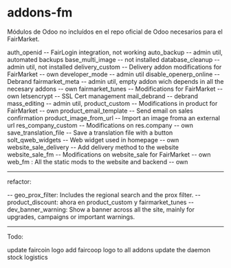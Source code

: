 # addons-fm
Módulos de Odoo no incluídos en el repo oficial de Odoo necesarios para el FairMarket.

auth_openid -- FairLogin integration, not working 
auto_backup -- admin util, automated backups
base_multi_image -- not installed
database_cleanup -- admin util, not installed
delivery_custom  -- Delivery addon modifications for FairMarket -- own
developer_mode   -- admin util
disable_openerp_online -- Debrand
fairmarket_meta  -- admin util, empty addon wich depends in all the necesary addons -- own
fairmarket_tunes -- Modifications for FairMarket -- own
letsencrypt -- SSL Cert management
mail_debrand -- debrand
mass_editing -- admin util, 
product_custom -- Modifications in product for FairMarket -- own
product_email_template -- Send email on sales confirmation
product_image_from_url -- Import an image froma an external url
res_company_custom -- Modifications on res.company -- own
save_translation_file -- Save a translation file with a button
solt_qweb_widgets -- Web widget used in homepage -- own
website_sale_delivery -- Add delivery method to the website
website_sale_fm -- Modifications on website_sale for FairMarket -- own
web_fm : All the static mods to the website and backend -- own

----

refactor:

-- geo_prox_filter: Includes the regional search and the prox filter.
-- product_discount: ahora en product_custom y fairmarket_tunes
-- dev_banner_warning: Show a banner across all the site, mainly for upgrades, campaigns or important warnings.

----

Todo:

update faircoin logo
add faircoop logo to all addons
update the daemon
stock logistics

